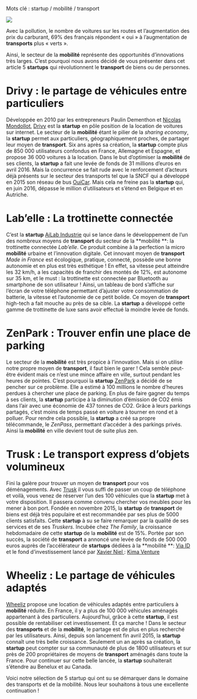 Mots clé : startup / mobilité / transport

![](media/image1.jpg)

Avec la pollution, le nombre de voitures sur les routes et
l’augmentation des prix du carburant, 69% des français répondent « oui »
à l’augmentation de **transports** plus « verts ».

Ainsi, le secteur de la **mobilité** représente des opportunités
d’innovations très larges. C’est pourquoi nous avons décidé de vous
présenter dans cet article 5 **startups** qui révolutionnent le
**transport** de biens ou de personnes.

Drivy : le partage de véhicules entre particuliers
==================================================

Développée en 2010 par les entrepreneurs Paulin Dementhon et [Nicolas
Mondollot](https://www.linkedin.com/in/nmondollot),
[Drivy](https://www.drivy.com/) est la **startup** en pôle position de
la location de voitures sur internet. Le secteur de la **mobilité**
étant le pilier de la *sharing economy*, la **startup** permet aux
particuliers, géographiquement proches, de partager leur moyen de
**transport**. Six ans après sa création, la **startup** compte plus de
850 000 utilisateurs confondus en France, Allemagne et Espagne, et
propose 36 000 voitures à la location. Dans le but d’optimiser la
**mobilité** de ses clients, la **startup** a fait une levée de fonds de
31 millions d’euros en avril 2016. Mais la concurrence se fait rude avec
le renforcement d’acteurs déjà présents sur le secteur des transports
tel que la SNCF qui a développé en 2015 son réseau de bus
[OuiCar](http://www.ouicar.fr/?t=193727&gclid=Cj0KEQjwxLC9BRDb1dP8o7Op68IBEiQAwWggQOVWyUPx53Tdefnl4fb3Ys4iTTh4IblGnBYxTdzqrtsaAt9_8P8HAQ).
Mais cela ne freine pas la **startup** qui, en juin 2016, dépasse le
million d’utilisateurs et s’étend en Belgique et en Autriche.

Lab’elle : La trottinette connectée
===================================

C’est la **startup** [AiLab
Industrie](https://www.labelletrottinette.com/) qui se lance dans le
développement de l’un des nombreux moyens de **transport** du secteur de
la **mobilité **: la trottinette connectée *Lab’elle*. Ce produit
combine à la perfection la micro **mobilité** urbaine et l’innovation
digitale. Cet innovant moyen de **transport** *Made in France* est
écologique, pratique, connecté, possède une bonne autonomie et en plus
est très esthétique ! En effet, sa vitesse peut atteindre les 32 km/h, a
les capacités de franchir des montés de 12%, est autonome sur 35 km, et
le must : la trottinette est connectée par Bluetooth au smartphone de
son utilisateur ! Ainsi, un tableau de bord s’affiche sur l’écran de
votre téléphone permettant d’ajuster votre consommation de batterie, la
vitesse et l’autonomie de ce petit bolide. Ce moyen de **transport**
high-tech a fait mouche au près de sa cible. La **startup** a développé
cette gamme de trottinette de luxe sans avoir effectué la moindre levée
de fonds.

ZenPark : Trouver enfin une place de parking
============================================

Le secteur de la **mobilité** est très propice à l’innovation. Mais si
on utilise notre propre moyen de **transport**, il faut bien le garer !
Cela semble peut-être évident mais ce n’est une mince affaire en ville,
surtout pendant les heures de pointes. C’est pourquoi la **startup**
[ZenPark](http://zenpark.com/) a décidé de se pencher sur ce problème.
Elle a estimé à 100 millions le nombre d’heures perdues à chercher une
place de parking. En plus de faire gagner du temps à ses clients, la
**startup** participe à la diminution d’émission de CO2 émis dans l’air
avec une économie de 437 tonnes de CO2. Grâce à leurs parkings partagés,
c’est moins de temps passé en voiture à tourner en rond et à polluer.
Pour rendre cela possible, la **startup** a créé sa propre télécommande,
le *ZenPass*, permettant d’accéder à des parkings privés. Ainsi la
**mobilité** en ville devient tout de suite plus zen.

Trusk : Le transport express d’objets volumineux
================================================

Fini la galère pour trouver un moyen de **transport** pour vos
déménagements. Avec [Trusk](https://www.trusk.com/) il vous suffi de
passer un coup de téléphone et voilà, vous venez de réserver l’un des
100 véhicules que la **startup** met à votre disposition. Il passera
comme convenu chercher vos meubles pour les mener à bon port. Fondée en
novembre 2015, la **startup** de **transport** de biens est déjà très
populaire et est recommandée par ses plus de 5000 clients satisfaits.
Cette **startup** à su se faire remarquer par la qualité de ses services
et de ses *Truskers*. Incubée chez *The Family*, la croissance
hebdomadaire de cette **startup** de la **mobilité** est de 15%. Portée
par son succès, la société de **transport** a annoncé une levée de fonds
de 500 000 euros auprès de l’accélérateur de **startups** dédiées à la
**mobilité **: [Via ID](http://www.via-id.com/) et le fond
d’investissement lancé par [Xavier
Niel ](https://fr.wikipedia.org/wiki/Xavier_Niel): [Kima
Venture](http://www.kimaventures.com/)

Wheeliz : Le partage de véhicules adaptés
=========================================

[Wheeliz](https://www.wheeliz.com/fr) propose une location de véhicules
adaptés entre particuliers à **mobilité** réduite. En France, il y a
plus de 100 000 véhicules aménagés appartenant à des particuliers.
Aujourd’hui, grâce à cette **startup**, il est possible de rentabiliser
cet investissement. Et ça marche ! Dans le secteur des **transports** et
de la **mobilité**, le partage est de plus en plus recherché par les
utilisateurs. Ainsi, depuis son lancement fin avril 2015, la **startup**
connaît une très belle croissance. Seulement un an après sa création, la
**startup** peut compter sur sa communauté de plus de 1800 utilisateurs
et sur près de 200 propriétaires de moyens de **transport** aménagés
dans toute la France. Pour continuer sur cette belle lancée, la
**startup** souhaiterait s’étendre au Benelux et au Canada.

Voici notre sélection de 5 startup qui ont su se démarquer dans le
domaine des transports et de la mobilité. Nous leur souhaitons à tous
une excellente continuation !
